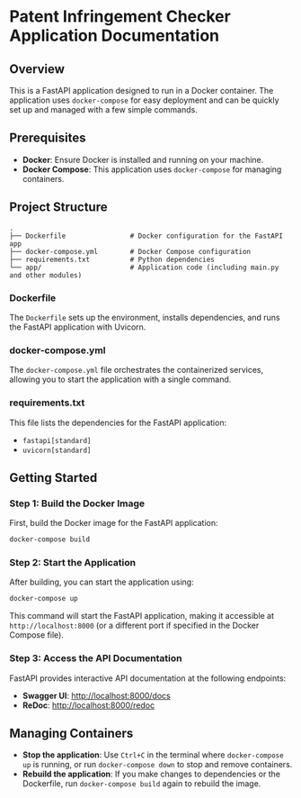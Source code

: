 # Patent Infringement Checker Application Documentation

## Overview

This is a FastAPI application designed to run in a Docker container. The application uses `docker-compose` for easy deployment and can be quickly set up and managed with a few simple commands.

## Prerequisites

- **Docker**: Ensure Docker is installed and running on your machine.
- **Docker Compose**: This application uses `docker-compose` for managing containers.

## Project Structure

```plaintext
.
├── Dockerfile                # Docker configuration for the FastAPI app
├── docker-compose.yml        # Docker Compose configuration
├── requirements.txt          # Python dependencies
└── app/                      # Application code (including main.py and other modules)
```

### Dockerfile

The `Dockerfile` sets up the environment, installs dependencies, and runs the FastAPI application with Uvicorn.

### docker-compose.yml

The `docker-compose.yml` file orchestrates the containerized services, allowing you to start the application with a single command.

### requirements.txt

This file lists the dependencies for the FastAPI application:
- `fastapi[standard]`
- `uvicorn[standard]` 

## Getting Started

### Step 1: Build the Docker Image

First, build the Docker image for the FastAPI application:

```bash
docker-compose build
```

### Step 2: Start the Application

After building, you can start the application using:

```bash
docker-compose up
```

This command will start the FastAPI application, making it accessible at `http://localhost:8000` (or a different port if specified in the Docker Compose file).

### Step 3: Access the API Documentation

FastAPI provides interactive API documentation at the following endpoints:

- **Swagger UI**: [http://localhost:8000/docs](http://localhost:8000/docs)
- **ReDoc**: [http://localhost:8000/redoc](http://localhost:8000/redoc)

## Managing Containers

- **Stop the application**: Use `Ctrl+C` in the terminal where `docker-compose up` is running, or run `docker-compose down` to stop and remove containers.
- **Rebuild the application**: If you make changes to dependencies or the Dockerfile, run `docker-compose build` again to rebuild the image.
